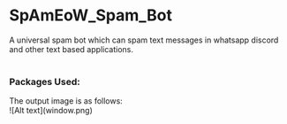 # SpAmEoW_Spam_Bot
A universal spam bot which can spam text messages in whatsapp discord and other text based applications. 
<br>
<br>
<h3>Packages Used:</h3>
The output image is as follows:
<br>
![Alt text](window.png)
